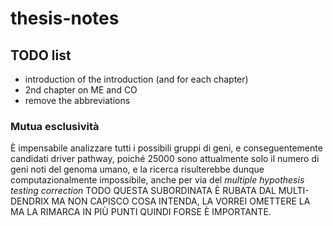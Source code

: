 # thesis-notes

## TODO list

- introduction of the introduction (and for each chapter)
- 2nd chapter on ME and CO
- remove the abbreviations

### Mutua esclusività

È impensabile analizzare tutti i possibili gruppi di geni, e conseguentemente candidati driver pathway, poiché 25000 sono attualmente solo il numero di geni noti del genoma umano, e la ricerca risulterebbe dunque computazionalmente impossibile, anche per via del _multiple hypothesis testing correction_ TODO QUESTA SUBORDINATA È RUBATA DAL MULTI-DENDRIX MA NON CAPISCO COSA INTENDA, LA VORREI OMETTERE LA MA LA RIMARCA IN PIÙ PUNTI QUINDI FORSE È IMPORTANTE.

